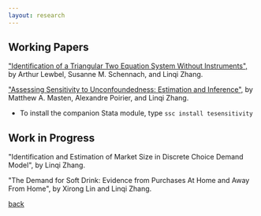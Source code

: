 ```yaml
---
layout: research
---
```


## Working Papers

["Identification of a Triangular Two Equation System Without Instruments",](https://drive.google.com/file/d/168iai3BYumnlzspOZf8Uwx8k0Jf7pWPS/view?usp=sharing) by Arthur Lewbel, Susanne M. Schennach, and Linqi Zhang.

["Assessing Sensitivity to Unconfoundedness: Estimation and Inference",](https://arxiv.org/abs/2012.15716) by Matthew A. Masten, Alexandre Poirier, and Linqi Zhang.

*   To install the companion Stata module, type `ssc install tesensitivity`


## Work in Progress

"Identification and Estimation of Market Size in Discrete Choice Demand Model", by Linqi Zhang.

"The Demand for Soft Drink: Evidence from Purchases At Home and Away From Home", by Xirong Lin and Linqi Zhang.




[back](./)
